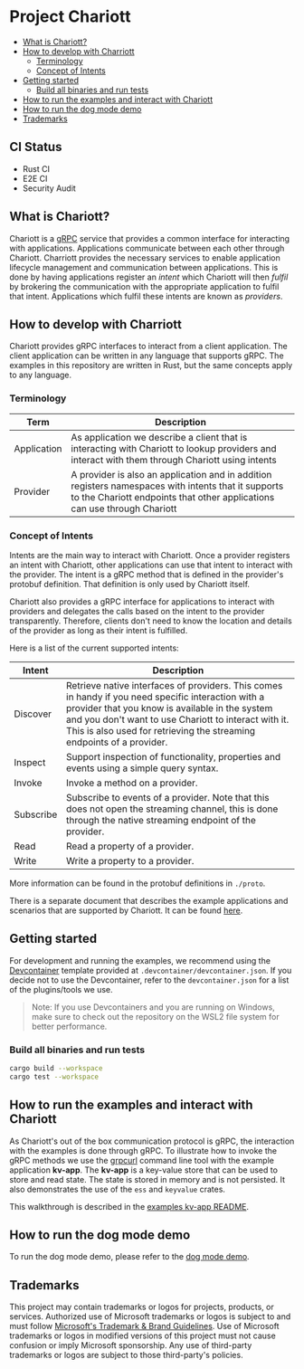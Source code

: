 # Project Chariott

- [What is Chariott?](#what-is-chariott)
- [How to develop with Charriott](#how-to-develop-with-charriott)
  - [Terminology](#terminology)
  - [Concept of Intents](#concept-of-intents)
- [Getting started](#getting-started)
  - [Build all binaries and run tests](#build-all-binaries-and-run-tests)
- [How to run the examples and interact with Chariott](#how-to-run-the-examples-and-interact-with-chariott)
- [How to run the dog mode demo](#how-to-run-the-dog-mode-demo)
- [Trademarks](#trademarks)

## CI Status

<!-- TODO: Add back after we move to new Repo -->

- Rust CI
- E2E CI
- Security Audit

## What is Chariott?

Chariott is a [gRPC](https://grpc.io) service that provides a common interface for interacting with applications.
Applications communicate between each other through Chariott. Charriott provides the necessary services to enable
application lifecycle management and communication between applications. This is done by having applications register
an _intent_ which Chariott will then _fulfil_ by brokering the communication with the appropriate application to
fulfil that intent. Applications which fulfil these intents are known as _providers_.

## How to develop with Charriott

Chariott provides gRPC interfaces to interact from a client application. The
client application can be written in any language that supports gRPC. The
examples in this repository are written in Rust, but the same concepts apply to
any language.

### Terminology

| Term | Description |
| --- | --- |
| Application | As application we describe a client that is interacting with Chariott to lookup providers and interact with them through Chariott using intents |
| Provider | A provider is also an application and in addition registers namespaces with intents that it supports to the Chariott endpoints that other applications can use through Chariott |

### Concept of Intents

Intents are the main way to interact with Chariott. Once a provider registers
an intent with Chariott, other applications can use that intent to interact with
the provider. The intent is a gRPC method that is defined in the provider's
protobuf definition. That definition is only used by Chariott itself.

Chariott also provides a gRPC interface for applications to interact with
providers and delegates the calls based on the intent to the provider transparently.
Therefore, clients don't need to know the location and details of the provider as long as
their intent is fulfilled.

Here is a list of the current supported intents:

| Intent | Description |
| --- | --- |
| Discover | Retrieve native interfaces of providers. This comes in handy if you need specific interaction with a provider that you know is available in the system and you don't want to use Chariott to interact with it. This is also used for retrieving the streaming endpoints of a provider. |
| Inspect | Support inspection of functionality, properties and events using a simple query syntax. |
| Invoke | Invoke a method on a provider. |
| Subscribe | Subscribe to events of a provider. Note that this does not open the streaming channel, this is done through the native streaming endpoint of the provider. |
| Read | Read a property of a provider. |
| Write | Write a property to a provider. |

More information can be found in the protobuf definitions in `./proto`.

There is a separate document that describes the example applications and
scenarios that are supported by Chariott. It can be found
[here](./examples/applications/README.md).

## Getting started

For development and running the examples, we recommend using the
[Devcontainer](https://code.visualstudio.com/docs/remote/containers) template
provided at `.devcontainer/devcontainer.json`. If you decide not to use the
Devcontainer, refer to the `devcontainer.json` for a list of the plugins/tools
we use.

> Note: If you use Devcontainers and you are running on Windows, make sure to check out the
> repository on the WSL2 file system for better performance.

### Build all binaries and run tests

```bash
cargo build --workspace
cargo test --workspace
```

## How to run the examples and interact with Chariott

As Chariott's out of the box communication protocol is gRPC, the interaction with the
examples is done through gRPC. To illustrate how to invoke the gRPC methods we
use the [grpcurl](https://github.com/fullstorydev/grpcurl) command line tool with the example application
**kv-app**. The **kv-app** is a key-value store that can be used to store
and read state. The state is stored in memory and is not persisted. It also demonstrates
the use of the `ess` and `keyvalue` crates.

This walkthrough is described in the [examples kv-app README](examples/applications/kv-app/README.md).

## How to run the dog mode demo

To run the dog mode demo, please refer to the [dog mode demo](./examples/applications/README.md).

## Trademarks

This project may contain trademarks or logos for projects, products, or services. Authorized use of Microsoft
trademarks or logos is subject to and must follow
[Microsoft's Trademark & Brand Guidelines](https://www.microsoft.com/legal/intellectualproperty/trademarks/usage/general).
Use of Microsoft trademarks or logos in modified versions of this project must not cause confusion or imply Microsoft sponsorship.
Any use of third-party trademarks or logos are subject to those third-party's policies.
